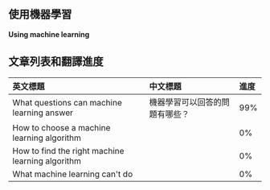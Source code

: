 ## 使用機器學習 

**Using machine learning**

## 文章列表和翻譯進度

| 英文標題 | 中文標題 | 進度 |
| :--- | :--- | :--- |
| What questions can machine learning answer | 機器學習可以回答的問題有哪些？ | 99% |
| How to choose a machine learning algorithm |  | 0% |
| How to find the right machine learning algorithm |  | 0% |
| What machine learning can't do |  | 0% |



